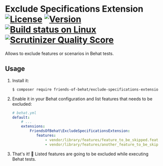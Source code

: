 # Exclude Specifications Extension [![License](https://img.shields.io/packagist/l/friends-of-behat/exclude-specifications-extension.svg)](https://packagist.org/packages/friends-of-behat/exclude-specifications-extension) [![Version](https://img.shields.io/packagist/v/friends-of-behat/exclude-specifications-extension.svg)](https://packagist.org/packages/friends-of-behat/exclude-specifications-extension) [![Build status on Linux](https://img.shields.io/travis/FriendsOfBehat/ExcludeSpecificationsExtension/master.svg)](http://travis-ci.org/FriendsOfBehat/ExcludeSpecificationsExtension) [![Scrutinizer Quality Score](https://img.shields.io/scrutinizer/g/FriendsOfBehat/ExcludeSpecificationsExtension.svg)](https://scrutinizer-ci.com/g/FriendsOfBehat/ExcludeSpecificationsExtension/)

Allows to exclude features or scenarios in Behat tests.

## Usage

1. Install it:
    
    ```bash
    $ composer require friends-of-behat/exclude-specifications-extension --dev
    ```

2. Enable it in your Behat configuration and list features that needs to be excluded:
    
    ```yaml
    # behat.yml
    default:
        # ...
        extensions:
            FriendsOfBehat\ExcludeSpecificationsExtension:
               features:
                   - vendor/library/features/feature_to_be_skipped.feature
                   - vendor/library/features/another_feature_to_be_skipped.feature
    ```

3. That's it! :tada: Listed features are going to be excluded while executing Behat tests.

